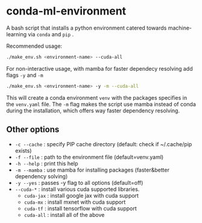 # conda-ml-environment

A bash script that installs a python environment catered towards machine-learning via `conda` and `pip` .

Recommended usage:

```bash
./make_env.sh <environment-name> --cuda-all
```

For non-interactive usage, with mamba for faster dependecy resolving add flags `-y` and `-m`

```bash
./make_env.sh <environment-name> -y -m --cuda-all
```

This will create a conda environment `venv` with the packages specifies in the `venv.yaml` file.
The `-m` flag makes the script use mamba instead of conda during the installation, which offers
way faster dependency resolving.

## Other options

- `-c --cache` : specify PIP cache directory (default: check if ~/.cache/pip exists)
- `-f --file` : path to the environment file (default=venv.yaml)
- `-h --help` : print this help
- `-m --mamba` : use mamba for installing packages (faster&better dependency solving)
- `-y --yes` : passes -y flag to all options (default=off)
- `--cuda-*` : install various cuda supported libraries.
  - `cuda-jax` : install google jax with cuda support
  - `cuda-mx` : install mxnet with cuda support
  - `cuda-tf` : install tensorflow with cuda support
  - `cuda-all` : install all of the above
